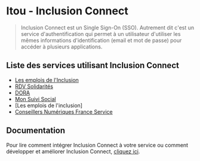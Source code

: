 # Itou - Inclusion Connect

> Inclusion Connect est un Single Sign-On (SSO).
> Autrement dit c'est un service d'authentification qui permet à un utilisateur d'utiliser les mêmes
> informations d'identification (email et mot de passe) pour accéder à plusieurs applications.

## Liste des services utilisant Inclusion Connect

- [Les emplois de l'Inclusion](https://emplois.inclusion.beta.gouv.fr)
- [RDV Solidarités](https://www.rdv-solidarites.fr)
- [DORA](https://dora.fabrique.social.gouv.fr)
- [Mon Suivi Social](https://monsuivisocial.incubateur.anct.gouv.fr/)
- [Les emplois de l'inclusion]
- [Conseillers Numériques France Service](https://www.conseiller-numerique.gouv.fr/)

## Documentation

Pour lire comment intégrer Inclusion Connect à votre service ou comment développer et améliorer Inclusion Connect,
[cliquez ici](docs/index.md).
